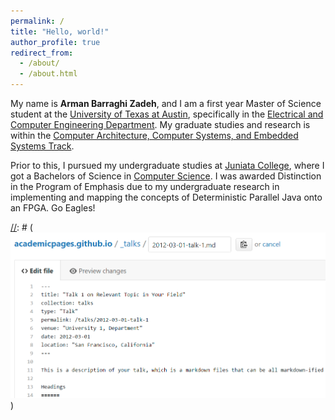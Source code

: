 ```yaml
---
permalink: /
title: "Hello, world!"
author_profile: true
redirect_from: 
  - /about/
  - /about.html
---
```


My name is **Arman Barraghi Zadeh**, and I am a first year Master of Science student at the [University of Texas at Austin](https://www.utexas.edu/), specifically in the [Electrical and Computer Engineering Department](https://www.ece.utexas.edu/). My graduate studies and research is within the [Computer Architecture, Computer Systems, and Embedded Systems Track](https://www.ece.utexas.edu/research/areas/acses). 

Prior to this, I pursued my undergraduate studies at [Juniata College](https://www.juniata.edu/), where I got a Bachelors of Science in [Computer Science](https://www.juniata.edu/academics/computer-science/index.php). I was awarded Distinction in the Program of Emphasis due to my undergraduate research in implementing and mapping the concepts of Deterministic Parallel Java onto an FPGA. Go Eagles!

[//]: # (Example: editing a Markdown file for a talk)
[//]: #  (![Editing a Markdown file for a talk](/images/editing-talk.png))
